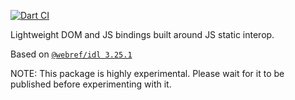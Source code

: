 [![Dart CI](https://github.com/dart-lang/web/actions/workflows/test-package.yml/badge.svg)](https://github.com/dart-lang/web/actions/workflows/test-package.yml)

Lightweight DOM and JS bindings built around JS static interop.

<!-- START updated by /tool/update_bindings.dart. Do not modify by hand -->
Based on [`@webref/idl 3.25.1`](https://www.npmjs.com/package/@webref/idl/v/3.25.1)
<!-- END updated by /tool/update_bindings.dart. Do not modify by hand -->

NOTE: This package is highly experimental. Please wait for it to be published
before experimenting with it.

